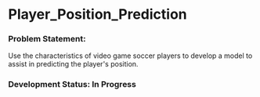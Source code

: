 # Player_Position_Prediction 
### Problem Statement:

Use the characteristics of video game soccer players to develop a model to assist in predicting the player's position.

### Development Status: In Progress
